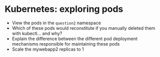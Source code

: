 # Kubernetes: exploring pods

- View the pods in the `question2` namespace
- Which of these pods would reconstitute if you manually deleted them with kubectl... and why?
- Explain the difference between the different pod deployment mechanisms responsible for maintaining these pods
- Scale the mywebapp2 replicas to 1